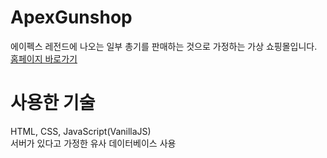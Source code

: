 # ApexGunshop
에이펙스 레전드에 나오는 일부 총기를 판매하는 것으로 가정하는 가상 쇼핑몰입니다.   
[홈페이지 바로가기]()
# 사용한 기술
HTML, CSS, JavaScript(VanillaJS)   
서버가 있다고 가정한 유사 데이터베이스 사용
